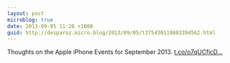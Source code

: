 ```yaml
---
layout: post
microblog: true
date: 2013-09-05 11:28 +1000
guid: http://desparoz.micro.blog/2013/09/05/t375430118803394562.html
---
```

Thoughts on the Apple iPhone Events for September 2013. [t.co/o7qUCfjcD...](http://t.co/o7qUCfjcDi)
